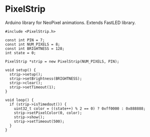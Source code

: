# PixelStrip
Arduino library for NeoPixel animations.  Extends FastLED library.

```
#include <PixelStrip.h>

const int PIN = 7;
const int NUM_PIXELS = 8;
const int BRIGHTNESS = 128;
int state = 0;

PixelStrip *strip = new PixelStrip(NUM_PIXELS, PIN);

void setup() {
  strip->setup();
  strip->setBrightness(BRIGHTNESS);
  strip->clear();
  strip->setTimeout(1);
}

void loop() {
  if (strip->isTimedout()) {
    uint32_t color = ((state++) % 2 == 0) ? 0xff0000 : 0x888888;
    strip->setPixelColor(0, color);
    strip->show();
    strip->setTimeout(500);
  }
}
```
